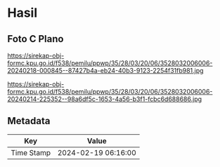 # Hasil

## Foto C Plano

https://sirekap-obj-formc.kpu.go.id/f538/pemilu/ppwp/35/28/03/20/06/3528032006006-20240218-000845--87427b4a-eb24-40b3-9123-2254f31fb981.jpg

https://sirekap-obj-formc.kpu.go.id/f538/pemilu/ppwp/35/28/03/20/06/3528032006006-20240214-225352--98a6df5c-1653-4a56-b3f1-fcbc6d688686.jpg


## Metadata

| Key        | Value               |
| ---------- | ------------------- |
| Time Stamp | 2024-02-19 06:16:00 |



